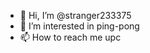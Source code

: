 - 👋 Hi, I’m @stranger233375
- 👀 I’m interested in ping-pong
- 📫 How to reach me upc

<!---
stranger233375/stranger233375 is a ✨ special ✨ repository because its `README.md` (this file) appears on your GitHub profile.
You can click the Preview link to take a look at your changes.
--->

